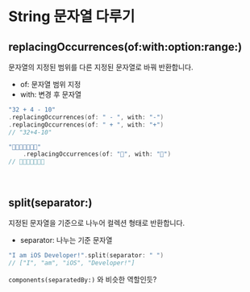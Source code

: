 # String 문자열 다루기

## replacingOccurrences(of:with:option:range:)
문자열의 지정된 범위를 다른 지정된 문자열로 바꿔 반환합니다.
- of: 문자열 범위 지정
- with: 변경 후 문자열

~~~swift
"32 + 4 - 10"
.replacingOccurrences(of: " - ", with: "-")
.replacingOccurrences(of: " + ", with: "+")
// "32+4-10"

"🍓🍌🍓🍌🍓🍌🍓"
    .replacingOccurrences(of: "🍌", with: "🍓")
// 🍓🍓🍓🍓🍓🍓🍓
~~~

<br>

## split(separator:)
지정된 문자열을 기준으로 나누어 컬렉션 형태로 반환합니다.
- separator: 나누는 기준 문자열

~~~swift
"I am iOS Developer!".split(separator: " ")
// ["I", "am", "iOS", "Developer!"]
~~~

`components(separatedBy:)` 와 비슷한 역할인듯?